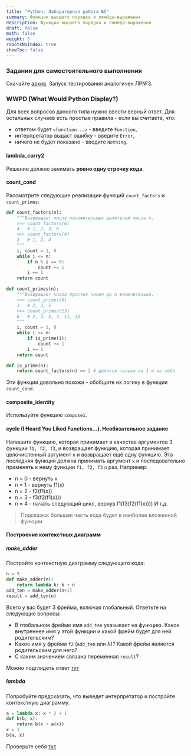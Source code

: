 ```yaml
---
title: "Python. Лабораторная работа №5"
summary: Функции высшего порядка и лямбда-выражения
description: Функции высшего порядка и лямбда-выражения
draft: false
math: false
weight: 5
robotsNoIndex: true
showToc: false
---
```


### Задания для самостоятельного выполнения

Скачайте [архив](/python/lab05.zip). Запуск тестирования аналогичен ЛР№3. 

### WWPD (What Would Python Display?)

Для всех вопросов данного типа нужно ввести верный ответ. Для остальных случаев есть простые правила - если вы считаете, что:
* ответом будет `<function...>` - введите `Function`,
* интерпретатор выдаст ошибку - введите `Error`,
* ничего не будет показано - введите `Nothing`.


#### lambda_curry2

Решение должно занимать **ровно одну строчку кода**.

#### count_cond

Рассмотрите следующие реализации функций `count_factors` и `count_primes`:

```python
def count_factors(n):
    """Возвращает число положительных делителей числа n.
    >>> count_factors(6)
    4   # 1, 2, 3, 6
    >>> count_factors(4)
    3   # 1, 2, 4
    """
    i, count = 1, 0
    while i <= n:
        if n % i == 0:
            count += 1
        i += 1
    return count

def count_primes(n):
    """Возвращает число простых чисел до n включительно.
    >>> count_primes(6)
    3   # 2, 3, 5
    >>> count_primes(13)
    6   # 2, 3, 5, 7, 11, 13
    """
    i, count = 1, 0
    while i <= n:
        if is_prime(i):
            count += 1
        i += 1
    return count

def is_prime(n):
    return count_factors(n) == 2 # делится только на 1 и на себя

```

Эти функции довольно похожи - обобщите их логику в функции `count_cond`.

#### composite_identity

Используйте функцию `compose1`.

#### cycle (I Heard You Liked Functions...). Необязательное задание

Напишите функцию, которая принимает в качестве аргументов 3 функции `f1, f2, f3`, и возвращает функцию, которая принимает целочисленный аргумент `n` и возвращает ещё одну функцию. Эта последняя функция должна принимать аргумент `x` и последовательно применять к нему функции `f1, f2, f3` `n` раз. Например:
* n = 0 - вернуть x
* n = 1 - вернуть f1(x)
* n = 2 - f2(f1(x))
* n = 3 - f3(f2(f1(x)))
* n = 4 - начать следующий цикл, вернув f1(f3(f2(f1(x))))
И т.д.

> Подсказка: большая часть кода будет в наиболее вложенной функции.


#### Построение контекстных диаграмм

##### make_adder

Постройте контекстную диаграмму следующего кода:
```python
n = 9
def make_adder(n):
    return lambda k: k + n
add_ten = make_adder(n+1)
result = add_ten(n)
```

Всего у вас будет 3 фрейма, включая глобальный. Ответьте на следующие вопросы:

* В глобальном фрейме имя `add_ten` указывает на функцию. Какое внутреннее имя у этой функции и какой фрейм будет для ней родительским?
* Какое имя у фрейма `f2` (`add_ten` или λ)? Какой фрейм является родительским для него?
* С каким значением связана переменная `result`?

Можно подглядеть ответ [тут](https://goo.gl/axdNj5)

##### lambda

Попробуйте предсказать, что выведет интерпретатор и постройте контекстную диаграмму.
```python
a = lambda x: x * 2 + 1
def b(b, x):
    return b(x + a(x))
x = 3
b(a, x)
```

Проверьте себя [тут](http://pythontutor.com/composingprograms.html#mode=edit)

